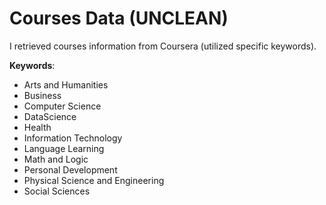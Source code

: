 # Courses Data (UNCLEAN)

I retrieved courses information from Coursera (utilized specific keywords).

**Keywords**:
- Arts and Humanities
- Business
- Computer Science
- DataScience
- Health
- Information Technology
- Language Learning
- Math and Logic
- Personal Development
- Physical Science and Engineering
- Social Sciences
